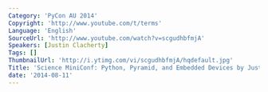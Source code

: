 ```yaml
---
Category: 'PyCon AU 2014'
Copyright: 'http://www.youtube.com/t/terms'
Language: 'English'
SourceUrl: 'http://www.youtube.com/watch?v=scgudhbfmjA'
Speakers: [Justin Clacherty]
Tags: []
ThumbnailUrl: 'http://i.ytimg.com/vi/scgudhbfmjA/hqdefault.jpg'
Title: 'Science MiniConf: Python, Pyramid, and Embedded Devices by Justin Clacherty'
date: '2014-08-11'
---
```

